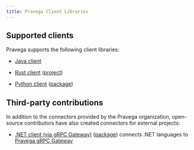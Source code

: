```yaml
---
title: Pravega Client Libraries
---
```


<!--
Copyright Pravega Authors.

Licensed under the Apache License, Version 2.0 (the "License");
you may not use this file except in compliance with the License.
You may obtain a copy of the License at

    http://www.apache.org/licenses/LICENSE-2.0

Unless required by applicable law or agreed to in writing, software
distributed under the License is distributed on an "AS IS" BASIS,
WITHOUT WARRANTIES OR CONDITIONS OF ANY KIND, either express or implied.
See the License for the specific language governing permissions and
limitations under the License.
-->

## Supported clients
Pravega supports the following client libraries:

- [Java client](javadoc.md)

- [Rust client](https://pravega.github.io/pravega-client-rust/Rust/index.html) ([project](https://github.com/pravega/pravega-client-rust))

- [Python client](https://pravega.github.io/pravega-client-rust/Python/index.html) ([package](https://pypi.org/project/pravega/))

## Third-party contributions
In addition to the connectors provided by the Pravega organization, open-source contributors have also
created connectors for external projects:

- [.NET client (via gRPC Gateway)](https://github.com/rofr/pravega-sharp) ([package](https://www.nuget.org/packages/PravegaSharp.Grpc))
connects .NET languages to [Pravega gRPC Gateway](gateways.md#grpc-gateway)